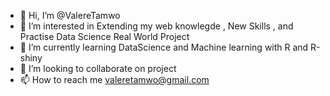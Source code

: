 - 👋 Hi, I’m @ValereTamwo
- 👀 I’m interested in Extending my web knowlegde , New Skills , and Practise Data Science Real World Project
- 🌱 I’m currently learning DataScience and Machine learning with R and R-shiny
- 💞️ I’m looking to collaborate on project 
- 📫 How to reach me valeretamwo@gmail.com

<!---
ValereTamwo/ValereTamwo is a ✨ special ✨ repository because its `README.md` (this file) appears on your GitHub profile.
You can click the Preview link to take a look at your changes.
--->
